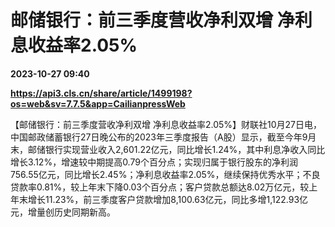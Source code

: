 # 邮储银行：前三季度营收净利双增 净利息收益率2.05%

**2023-10-27 09:40**

**https://api3.cls.cn/share/article/1499198?os=web&sv=7.7.5&app=CailianpressWeb**

【邮储银行：前三季度营收净利双增 净利息收益率2.05%】财联社10月27日电，中国邮政储蓄银行27日晚公布的2023年三季度报告（A股）显示，截至今年9月末，邮储银行实现营业收入2,601.22亿元，同比增长1.24%，其中利息净收入同比增长3.12%，增速较中期提高0.79个百分点；实现归属于银行股东的净利润756.55亿元，同比增长2.45%；净利息收益率2.05%，继续保持优秀水平；不良贷款率0.81%，较上年末下降0.03个百分点；客户贷款总额达8.02万亿元，较上年末增长11.23%，前三季度客户贷款增加8,100.63亿元，同比多增1,122.93亿元，增量创历史同期新高。